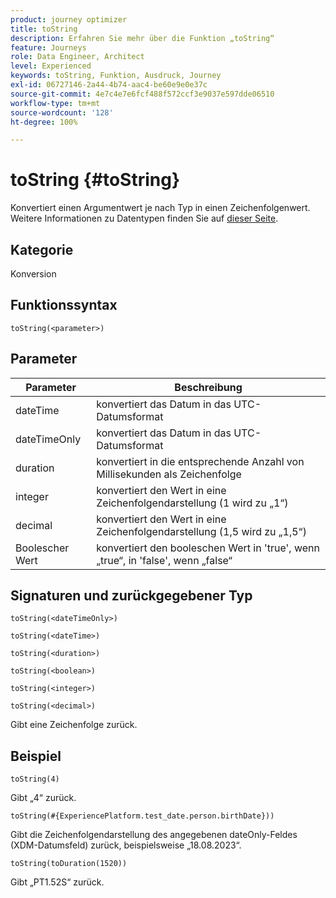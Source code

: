 ```yaml
---
product: journey optimizer
title: toString
description: Erfahren Sie mehr über die Funktion „toString“
feature: Journeys
role: Data Engineer, Architect
level: Experienced
keywords: toString, Funktion, Ausdruck, Journey
exl-id: 06727146-2a44-4b74-aac4-be60e9e0e37c
source-git-commit: 4e7c4e7e6fcf488f572ccf3e9037e597dde06510
workflow-type: tm+mt
source-wordcount: '128'
ht-degree: 100%

---
```


# toString {#toString}

Konvertiert einen Argumentwert je nach Typ in einen Zeichenfolgenwert. Weitere Informationen zu Datentypen finden Sie auf [dieser Seite](../expression/data-types.md).

## Kategorie

Konversion

## Funktionssyntax

`toString(<parameter>)`

## Parameter

| Parameter | Beschreibung |
|--- |--- |
| dateTime | konvertiert das Datum in das UTC-Datumsformat |
| dateTimeOnly | konvertiert das Datum in das UTC-Datumsformat |
| duration | konvertiert in die entsprechende Anzahl von Millisekunden als Zeichenfolge |
| integer | konvertiert den Wert in eine Zeichenfolgendarstellung (1 wird zu „1“) |
| decimal | konvertiert den Wert in eine Zeichenfolgendarstellung (1,5 wird zu „1,5“) |
| Boolescher Wert | konvertiert den booleschen Wert in &#39;true&#39;, wenn „true“, in &#39;false&#39;, wenn „false“ |

## Signaturen und zurückgegebener Typ

`toString(<dateTimeOnly>)`

`toString(<dateTime>)`

`toString(<duration>)`

`toString(<boolean>)`

`toString(<integer>)`

`toString(<decimal>)`

Gibt eine Zeichenfolge zurück.

## Beispiel

`toString(4)`

Gibt „4“ zurück.

`toString(#{ExperiencePlatform.test_date.person.birthDate}))`

Gibt die Zeichenfolgendarstellung des angegebenen dateOnly-Feldes (XDM-Datumsfeld) zurück, beispielsweise „18.08.2023“.

`toString(toDuration(1520))`

Gibt „PT1.52S“ zurück.
